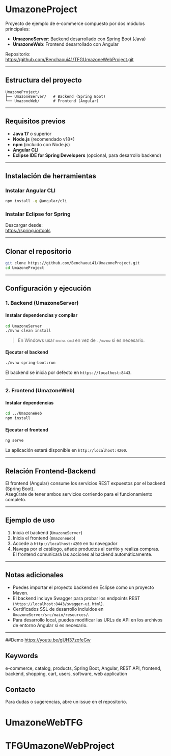 # UmazoneProject

Proyecto de ejemplo de e-commerce compuesto por dos módulos principales:

- **UmazoneServer**: Backend desarrollado con Spring Boot (Java)
- **UmazoneWeb**: Frontend desarrollado con Angular

Repositorio:  
https://github.com/Benchaoui41/TFGUmazoneWebProject.git

---

## Estructura del proyecto

```
UmazoneProject/
├── UmazoneServer/   # Backend (Spring Boot)
└── UmazoneWeb/      # Frontend (Angular)
```

---

## Requisitos previos

- **Java 17** o superior
- **Node.js** (recomendado v18+)
- **npm** (incluido con Node.js)
- **Angular CLI**
- **Eclipse IDE for Spring Developers** (opcional, para desarrollo backend)

---

## Instalación de herramientas

### Instalar Angular CLI

```bash
npm install -g @angular/cli
```

### Instalar Eclipse for Spring

Descargar desde:  
https://spring.io/tools

---

## Clonar el repositorio

```bash
git clone https://github.com/Benchaoui41/UmazoneProject.git
cd UmazoneProject
```

---

## Configuración y ejecución

### 1. Backend (UmazoneServer)

#### Instalar dependencias y compilar

```bash
cd UmazoneServer
./mvnw clean install
```

> En Windows usar `mvnw.cmd` en vez de `./mvnw` si es necesario.

#### Ejecutar el backend

```bash
./mvnw spring-boot:run
```

El backend se inicia por defecto en `https://localhost:8443`.

---

### 2. Frontend (UmazoneWeb)

#### Instalar dependencias

```bash
cd ../UmazoneWeb
npm install
```

#### Ejecutar el frontend

```bash
ng serve
```

La aplicación estará disponible en `http://localhost:4200`.

---

## Relación Frontend-Backend

El frontend (Angular) consume los servicios REST expuestos por el backend (Spring Boot).  
Asegúrate de tener ambos servicios corriendo para el funcionamiento completo.

---

## Ejemplo de uso

1. Inicia el backend (`UmazoneServer`)
2. Inicia el frontend (`UmazoneWeb`)
3. Accede a `http://localhost:4200` en tu navegador
4. Navega por el catálogo, añade productos al carrito y realiza compras.  
   El frontend comunicará las acciones al backend automáticamente.

---

## Notas adicionales

- Puedes importar el proyecto backend en Eclipse como un proyecto Maven.
- El backend incluye Swagger para probar los endpoints REST (`https://localhost:8443/swagger-ui.html`).
- Certificados SSL de desarrollo incluidos en `UmazoneServer/src/main/resources/`.
- Para desarrollo local, puedes modificar las URLs de API en los archivos de entorno Angular si es necesario.

---
##Demo
https://youtu.be/gUH37zofeGw

## Keywords

e-commerce, catalog, products, Spring Boot, Angular, REST API, frontend, backend, shopping, cart, users, software, web application

## Contacto

Para dudas o sugerencias, abre un issue en el repositorio.
# UmazoneWebTFG
# TFGUmazoneWebProject
